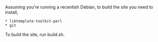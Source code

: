Assuming you're running a recentish Debian, to build the site you need to
install,

    * libtemplate-toolkit-perl
    * git

To build the site, run build.sh.
